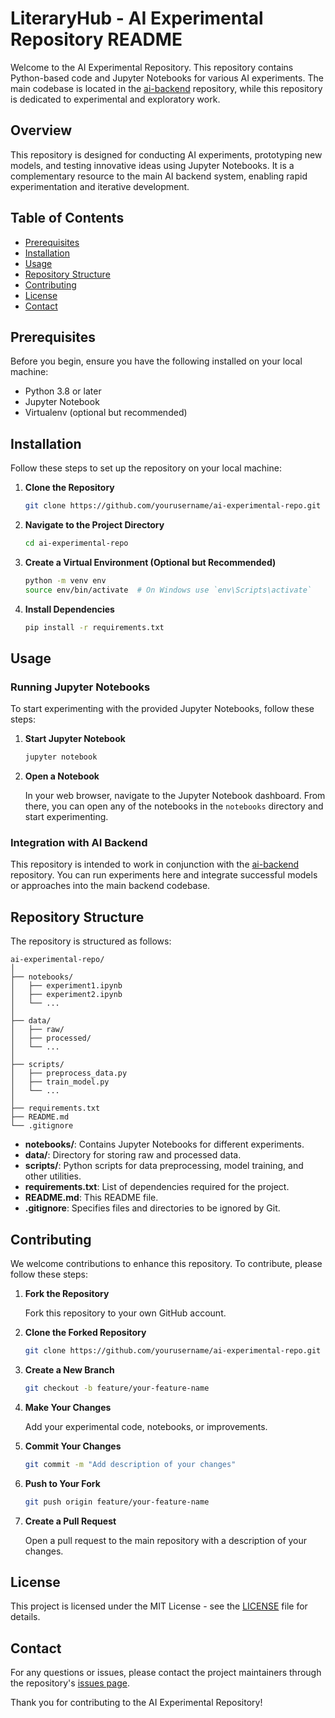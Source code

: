 # LiteraryHub - AI Experimental Repository README

Welcome to the AI Experimental Repository. This repository contains Python-based code and Jupyter Notebooks for various AI experiments. The main codebase is located in the [ai-backend](https://github.com/LiteraryHub/ai-backend) repository, while this repository is dedicated to experimental and exploratory work.

## Overview

This repository is designed for conducting AI experiments, prototyping new models, and testing innovative ideas using Jupyter Notebooks. It is a complementary resource to the main AI backend system, enabling rapid experimentation and iterative development.

## Table of Contents

- [Prerequisites](#prerequisites)
- [Installation](#installation)
- [Usage](#usage)
- [Repository Structure](#repository-structure)
- [Contributing](#contributing)
- [License](#license)
- [Contact](#contact)

## Prerequisites

Before you begin, ensure you have the following installed on your local machine:

- Python 3.8 or later
- Jupyter Notebook
- Virtualenv (optional but recommended)

## Installation

Follow these steps to set up the repository on your local machine:

1. **Clone the Repository**

   ```sh
   git clone https://github.com/yourusername/ai-experimental-repo.git
   ```

2. **Navigate to the Project Directory**

   ```sh
   cd ai-experimental-repo
   ```

3. **Create a Virtual Environment (Optional but Recommended)**

   ```sh
   python -m venv env
   source env/bin/activate  # On Windows use `env\Scripts\activate`
   ```

4. **Install Dependencies**

   ```sh
   pip install -r requirements.txt
   ```

## Usage

### Running Jupyter Notebooks

To start experimenting with the provided Jupyter Notebooks, follow these steps:

1. **Start Jupyter Notebook**

   ```sh
   jupyter notebook
   ```

2. **Open a Notebook**

   In your web browser, navigate to the Jupyter Notebook dashboard. From there, you can open any of the notebooks in the `notebooks` directory and start experimenting.

### Integration with AI Backend

This repository is intended to work in conjunction with the [ai-backend](https://github.com/yourusername/ai-backend) repository. You can run experiments here and integrate successful models or approaches into the main backend codebase.

## Repository Structure

The repository is structured as follows:

```
ai-experimental-repo/
│
├── notebooks/
│   ├── experiment1.ipynb
│   ├── experiment2.ipynb
│   └── ...
│
├── data/
│   ├── raw/
│   ├── processed/
│   └── ...
│
├── scripts/
│   ├── preprocess_data.py
│   ├── train_model.py
│   └── ...
│
├── requirements.txt
├── README.md
└── .gitignore
```

- **notebooks/**: Contains Jupyter Notebooks for different experiments.
- **data/**: Directory for storing raw and processed data.
- **scripts/**: Python scripts for data preprocessing, model training, and other utilities.
- **requirements.txt**: List of dependencies required for the project.
- **README.md**: This README file.
- **.gitignore**: Specifies files and directories to be ignored by Git.

## Contributing

We welcome contributions to enhance this repository. To contribute, please follow these steps:

1. **Fork the Repository**

   Fork this repository to your own GitHub account.

2. **Clone the Forked Repository**

   ```sh
   git clone https://github.com/yourusername/ai-experimental-repo.git
   ```

3. **Create a New Branch**

   ```sh
   git checkout -b feature/your-feature-name
   ```

4. **Make Your Changes**

   Add your experimental code, notebooks, or improvements.

5. **Commit Your Changes**

   ```sh
   git commit -m "Add description of your changes"
   ```

6. **Push to Your Fork**

   ```sh
   git push origin feature/your-feature-name
   ```

7. **Create a Pull Request**

   Open a pull request to the main repository with a description of your changes.

## License

This project is licensed under the MIT License - see the [LICENSE](LICENSE) file for details.

## Contact

For any questions or issues, please contact the project maintainers through the repository's [issues page](https://github.com/yourusername/ai-experimental-repo/issues).

Thank you for contributing to the AI Experimental Repository!
